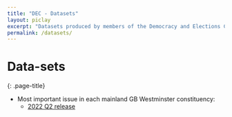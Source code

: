 ```yaml
---
title: "DEC - Datasets"
layout: piclay
excerpt: "Datasets produced by members of the Democracy and Elections Centre @ RHUL"
permalink: /datasets/
---
```


# Data-sets
{: .page-title}

 - Most important issue in each mainland GB Westminster constituency:
    * [2022 Q2 release](http://www.genderingelectoralpolitics.org/wp-content/uploads/2022/07/website_issue_importance.csv)
